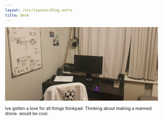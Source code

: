 ```yaml
---
layout: /src/layouts/blog.astro
title: Desk
---
```


![img](/src/images/blog/pult.jpg)

Ive gotten a love for all things thinkpad. Thinking about making a manned drone. would be cool.